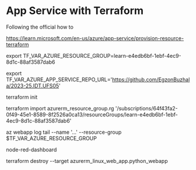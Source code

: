 # App Service with Terraform

Following the official how to

https://learn.microsoft.com/en-us/azure/app-service/provision-resource-terraform


export TF_VAR_AZURE_RESOURCE_GROUP=learn-e4edb6bf-1ebf-4ec9-8d1c-88af3587dab6

export TF_VAR_AZURE_APP_SERVICE_REPO_URL='https://github.com/EgzonBuzhala/2023-25.IDT.UFS05'

terraform init

terraform import azurerm_resource_group.rg '/subscriptions/64f43fa2-0f49-45e1-8589-8f2526a0ca13/resourceGroups/learn-e4edb6bf-1ebf-4ec9-8d1c-88af3587dab6'

az webapp log tail --name '...' --resource-group $TF_VAR_AZURE_RESOURCE_GROUP


node-red-dashboard

terraform destroy --target azurerm_linux_web_app.python_webapp
